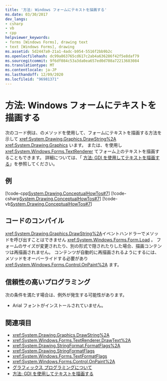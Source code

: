 ```yaml
---
title: '方法: Windows フォームにテキストを描画する'
ms.date: 03/30/2017
dev_langs:
- csharp
- vb
- cpp
helpviewer_keywords:
- forms [Windows Forms], drawing text
- text [Windows Forms], drawing
ms.assetid: 5d2447a9-21a1-4adc-b954-5516f2bb9b2c
ms.openlocfilehash: dc99a863765cd617c2ab4a636286f42f5e8daf79
ms.sourcegitcommit: 9f6df084c53a3da0ea657ed0d708a72213683084
ms.translationtype: MT
ms.contentlocale: ja-JP
ms.lasthandoff: 12/09/2020
ms.locfileid: "96981371"
---
```

# <a name="how-to-draw-text-on-a-windows-form"></a>方法: Windows フォームにテキストを描画する
次のコード例は、のメソッドを使用して、フォームにテキストを描画する方法を示して <xref:System.Drawing.Graphics.DrawString%2A> <xref:System.Drawing.Graphics> います。 または、を使用し <xref:System.Windows.Forms.TextRenderer> てフォーム上のテキストを描画することもできます。 詳細については、「 [方法: GDI を使用してテキストを描画する](how-to-draw-text-with-gdi.md)」を参照してください。  
  
## <a name="example"></a>例  
 [!code-cpp[System.Drawing.ConceptualHowTos#7](~/samples/snippets/cpp/VS_Snippets_Winforms/System.Drawing.ConceptualHowTos/cpp/form1.cpp#7)]
 [!code-csharp[System.Drawing.ConceptualHowTos#7](~/samples/snippets/csharp/VS_Snippets_Winforms/System.Drawing.ConceptualHowTos/CS/form1.cs#7)]
 [!code-vb[System.Drawing.ConceptualHowTos#7](~/samples/snippets/visualbasic/VS_Snippets_Winforms/System.Drawing.ConceptualHowTos/VB/form1.vb#7)]  
  
## <a name="compiling-the-code"></a>コードのコンパイル  
 <xref:System.Drawing.Graphics.DrawString%2A>イベントハンドラーでメソッドを呼び出すことはできません <xref:System.Windows.Forms.Form.Load> 。 フォームのサイズが変更されたり、別の形式で隠されたりした場合、描画コンテンツは再描画されません。 コンテンツが自動的に再描画されるようにするには、メソッドをオーバーライドする必要があり <xref:System.Windows.Forms.Control.OnPaint%2A> ます。  
  
## <a name="robust-programming"></a>信頼性の高いプログラミング  
 次の条件を満たす場合は、例外が発生する可能性があります。  
  
- Arial フォントがインストールされていません。  
  
## <a name="see-also"></a>関連項目

- <xref:System.Drawing.Graphics.DrawString%2A>
- <xref:System.Windows.Forms.TextRenderer.DrawText%2A>
- <xref:System.Drawing.StringFormat.FormatFlags%2A>
- <xref:System.Drawing.StringFormatFlags>
- <xref:System.Windows.Forms.TextFormatFlags>
- <xref:System.Windows.Forms.Control.OnPaint%2A>
- [グラフィックス プログラミングについて](getting-started-with-graphics-programming.md)
- [方法: GDI を使用してテキストを描画する](how-to-draw-text-with-gdi.md)
